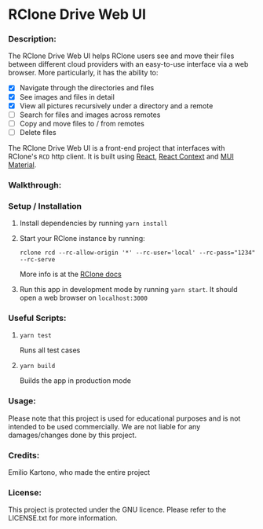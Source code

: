 # RClone Drive Web UI

### Description:

The RClone Drive Web UI helps RClone users see and move their files between different cloud providers with an easy-to-use interface via a web browser. More particularly, it has the ability to:

- [x] Navigate through the directories and files
- [x] See images and files in detail
- [x] View all pictures recursively under a directory and a remote
- [ ] Search for files and images across remotes
- [ ] Copy and move files to / from remotes
- [ ] Delete files

The RClone Drive Web UI is a front-end project that interfaces with RClone's `RCD` http client. It is built using [React](), [React Context]() and [MUI Material]().

### Walkthrough:

### Setup / Installation

1. Install dependencies by running `yarn install`
2. Start your RClone instance by running:

   ```
   rclone rcd --rc-allow-origin '*' --rc-user='local' --rc-pass="1234" --rc-serve
   ```

   More info is at the [RClone docs](https://rclone.org/commands/rclone_rcd/)

3. Run this app in development mode by running `yarn start`. It should open a web browser on `localhost:3000`

### Useful Scripts:

1. `yarn test`

   Runs all test cases

2. `yarn build`

   Builds the app in production mode

### Usage:

Please note that this project is used for educational purposes and is not intended to be used commercially. We are not liable for any damages/changes done by this project.

### Credits:

Emilio Kartono, who made the entire project

### License:

This project is protected under the GNU licence. Please refer to the LICENSE.txt for more information.
